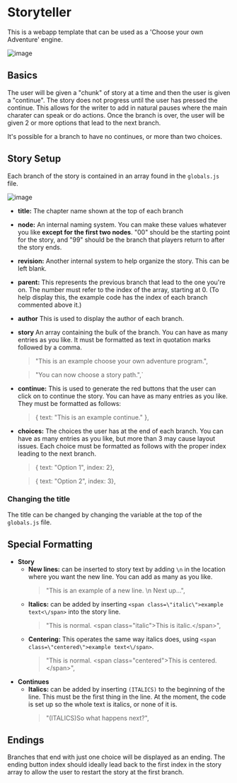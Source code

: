 # Storyteller

This is a webapp template that can be used as a 'Choose your own Adventure' engine. 

![image](https://github.com/GavinBuckley/Storyteller/assets/31485432/17ee4780-7ce4-407e-b693-9f2ed5028564)

## Basics

The user will be given a "chunk" of story at a time and then the user is given a "continue". The story does not progress until the user has pressed the continue. This allows for the writer to add in natural pauses where the main charater can speak or do actions. Once the branch is over, the user will be given 2 or more options that lead to the next branch. 

It's possible for a branch to have no continues, or more than two choices. 

## Story Setup
Each branch of the story is contained in an array found in the `globals.js` file.

![image](https://github.com/GavinBuckley/Storyteller/assets/31485432/d4039e9b-9ae4-4b24-8501-b3fc7ad4442d)

* **title:** The chapter name shown at the top of each branch
* **node:** An internal naming system. You can make these values whatever you like **except for the first two nodes**. "00" should be the starting point for the story, and "99" should be the branch that players return to after the story ends.
* **revision:** Another internal system to help organize the story. This can be left blank.
* **parent:** This represents the previous branch that lead to the one you're on. The number must refer to the index of the array, starting at 0. (To help display this, the example code has the index of each branch commented above it.)
* **author** This is used to display the author of each branch.
* **story** An array containing the bulk of the branch. You can have as many entries as you like. It must be formatted as text in quotation marks followed by a comma.
  >  "This is an example choose your own adventure program.",

  >  "You can now choose a story path.",`
* **continue:** This is used to generate the red buttons that the user can click on to continue the story. You can have as many entries as you like. They must be formatted as follows:
  >{ text: "This is an example continue." },
* **choices:** The choices the user has at the end of each branch. You can have as many entries as you like, but more than 3 may cause layout issues. Each choice must be formatted as follows with the proper index leading to the next branch.
  >{ text: "Option 1", index: 2},
  
  >{ text: "Option 2", index: 3},

### Changing the title
The title can be changed by changing the variable at the top of the `globals.js` file. 


## Special Formatting

* **Story**
  * **New lines:** can be inserted to story text by adding `\n` in the location where you want the new line. You can add as many as you like. 
    > "This is an example of a new line. \n Next up...",
  * **Italics:** can be added by inserting `<span class=\"italic\">example text<\/span>` into the story line.
    > "This is normal. <span class=\"italic\">This is italic.<\/span>",
  * **Centering:** This operates the same way italics does, using `<span class=\"centered\">example text<\/span>`.
    > "This is normal. <span class=\"centered\">This is centered.<\/span>",
* **Continues**
  * **Italics:** can be added by inserting `(ITALICS)` to the beginning of the line. This must be the first thing in the line. At the moment, the code is set up so the whole text is italics, or none of it is.
    > "(ITALICS)So what happens next?",

## Endings

Branches that end with just one choice will be displayed as an ending. The ending button index should ideally lead back to the first index in the story array to allow the user to restart the story at the first branch.  
